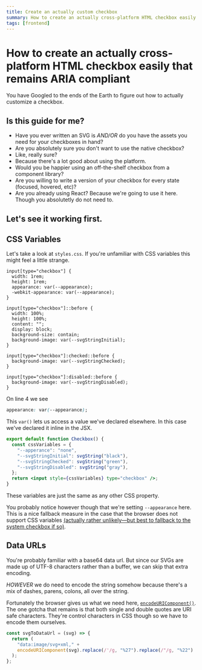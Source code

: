 ```yaml
---
title: Create an actually custom checkbox
summary: How to create an actually cross-platform HTML checkbox easily that remains ARIA compliant
tags: [frontend]
---
```


# How to create an actually cross-platform HTML checkbox easily that remains ARIA compliant

You have Googled to the ends of the Earth to figure out how to actually customize a checkbox.

## Is this guide for me?

- Have you ever written an SVG is _AND/OR_ do you have the assets you need for your checkboxes in hand?
- Are you absolutely sure you don't want to use the native checkbox?
- Like, really sure?
- Because there's a lot good about using the platform.
- Would you be happier using an off-the-shelf checkbox from a component library?
- Are you willing to write a version of your checkbox for every state (focused, hovered, etc)?
- Are you already using React? Because we're going to use it here. Though you absolutetly do not need to.

## Let's see it working first.

<CodeSandbox src="https://codesandbox.io/embed/dry-sun-vzvnc?fontsize=14&hidenavigation=1&theme=dark" title="dry-sun-vzvnc"/>

## CSS Variables

Let's take a look at `styles.css`. If you're unfamiliar with CSS variables this might feel a little strange.

```css-lines
input[type="checkbox"] {
  width: 1rem;
  height: 1rem;
  appearance: var(--appearance);
  -webkit-appearance: var(--appearance);
}

input[type="checkbox"]::before {
  width: 100%;
  height: 100%;
  content: "";
  display: block;
  background-size: contain;
  background-image: var(--svgStringInitial);
}

input[type="checkbox"]:checked::before {
  background-image: var(--svgStringChecked);
}

input[type="checkbox"]:disabled::before {
  background-image: var(--svgStringDisabled);
}
```

On line 4 we see

```css
appearance: var(--appearance);
```

This `var()` lets us access a value we've declared elsewhere. In this case we've declared it inline in the JSX.

```jsx
export default function Checkbox() {
  const cssVariables = {
    "--apperance": "none",
    "--svgStringInitial": svgString("black"),
    "--svgStringChecked": svgString("green"),
    "--svgStringDisabled": svgString("gray"),
  };
  return <input style={cssVariables} type="checkbox" />;
}
```

These variables are just the same as any other CSS property.

You probably notice however though that we're setting `--appearance` here. This is a nice fallback measure in the case that the browser does not support CSS variables [(actually rather unlikely—but best to fallback to the system checkbox if so)](https://caniuse.com/css-variables).

## Data URLs

You're probably familiar with a base64 data url. But since our SVGs are made up of UTF-8 characters rather than a buffer, we can skip that extra encoding.

_HOWEVER_ we do need to encode the string somehow because there's a mix of dashes, parens, colons, all over the string.

Fortunately the browser gives us what we need here, [`encodeURIComponent()`](https://developer.mozilla.org/en-US/docs/Web/JavaScript/Reference/Global_Objects/encodeURIComponent). The one gotcha that remains is that both single and double quotes are URI safe characters. They're control characters in CSS though so we have to encode them ourselves.

```js
const svgToDataUrl = (svg) => {
  return (
    "data:image/svg+xml," +
    encodeURIComponent(svg).replace(/'/g, "%27").replace(/"/g, "%22")
  );
};
```
